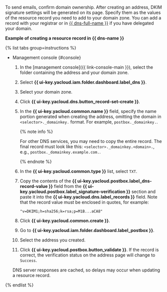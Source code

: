 To send emails, confirm domain ownership. After creating an address, DKIM signature settings will be generated on its page. Specify them as the values of the resource record you need to add to your domain zone. You can add a record with your registrar or in [{{ dns-full-name }}](../../dns/) if you have delegated your domain.

**Example of creating a resource record in {{ dns-name }}**

{% list tabs group=instructions %}

- Management console {#console}

    1. In the [management console]({{ link-console-main }}), select the folder containing the address and your domain zone.
    1. Select **{{ ui-key.yacloud.iam.folder.dashboard.label_dns }}**.
    1. Select your domain zone.
    1. Click **{{ ui-key.yacloud.dns.button_record-set-create }}**.
    1. In the **{{ ui-key.yacloud.common.name }}** field, specify the name portion generated when creating the address, omitting the domain in `<selector>._domainkey.` format. For example, `postbox._domainkey.`.

        {% note info %}

        For other DNS services, you may need to copy the entire record. The final record must look like this: `<selector>._domainkey.<domain>.`, e.g., `postbox._domainkey.example.com.`.

        {% endnote %}

    1. In the **{{ ui-key.yacloud.common.type }}** list, select `TXT`.
    1. Copy the contents of the **{{ ui-key.yacloud.postbox.label_dns-record-value }}** field from the **{{ ui-key.yacloud.postbox.label_signature-verification }}** section and paste it into the **{{ ui-key.yacloud.dns.label_records }}** field. Note that the record value must be enclosed in quotes, for example:

        ```text
        "v=DKIM1;h=sha256;k=rsa;p=M1B...aCA8"
        ```

    1. Click **{{ ui-key.yacloud.common.create }}**.
    1. Go to **{{ ui-key.yacloud.iam.folder.dashboard.label_postbox }}**.
    1. Select the address you created.
    1. Click **{{ ui-key.yacloud.postbox.button_validate }}**. If the record is correct, the verification status on the address page will change to `Success`.

    DNS server responses are cached, so delays may occur when updating a resource record.

{% endlist %}
